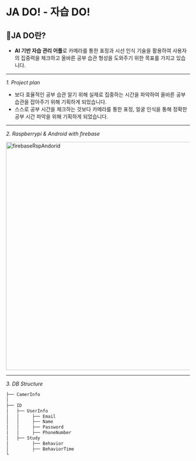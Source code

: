 # JA DO! - 자습 DO! 



## 🍑JA DO란?
- **AI 기반 자습 관리 어플**로 카메라를 통한 표정과 시선 인식 기술을 활용하여 사용자의 집중력을 체크하고
  올바른 공부 습관 형성을 도와주기 위한 목표를 가지고 있습니다.
  
---
*1. Project plan*
  - 보다 효율적인 공부 습관 알기 위해 실제로 집중하는 시간을 파악하여 올바른 공부 습관을 잡아주기 위해 기획하게 되었습니다.
  - 스스로 공부 시간을 체크하는 것보다 카메라를 통한 표정, 얼굴 인식을 통해 정확한 공부 시간 파악을 위해 기획하게 되었습니다.

---
*2. Raspberrypi & Android with firebase*

<img width="623" alt="firebaseRspAndorid" src="https://user-images.githubusercontent.com/53086454/120930297-a2911080-c727-11eb-8cc6-bfbe9d96e923.png">

---
*3. DB Structure*
 ``` bash
 ├── CamerInfo
 │ 
 ├── ID
 │   ├── UserInfo
 │   │     ├── Email
 │   │     ├── Name
 │   │     ├── Password
 │   │     ├── PhoneNumber
 │   ├── Study
 │         ├── Behavior
 │         ├── BehaviorTime
 └ 
```
